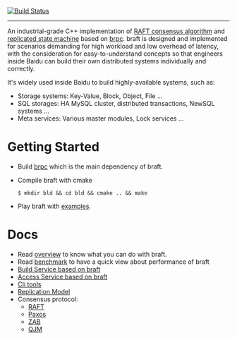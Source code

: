 [![Build Status](https://travis-ci.org/brpc/braft.svg?branch=master)](https://travis-ci.org/brpc/braft)

---

An industrial-grade C++ implementation of [RAFT consensus algorithm](https://raft.github.io/) and [replicated state machine](https://en.wikipedia.org/wiki/State_machine_replication) based on [brpc](https://github.com/brpc/brpc). braft is designed and implemented for scenarios demanding for high workload and low overhead of latency, with the consideration for easy-to-understand concepts so that engineers inside Baidu can build their own distributed systems individually and correctly.

It's widely used inside Baidu to build highly-available systems, such as:
* Storage systems: Key-Value, Block, Object, File ...
* SQL storages: HA MySQL cluster, distributed transactions, NewSQL systems ...
* Meta services: Various master modules, Lock services ...

# Getting Started

* Build [brpc](https://github.com/brpc/brpc/blob/master/docs/cn/getting_started.md) which is the main dependency of braft.

* Compile braft with cmake

  ```shell
  $ mkdir bld && cd bld && cmake .. && make
  ```

* Play braft with [examples](./example).

# Docs

* Read [overview](./docs/cn/overview.md) to know what you can do with braft.
* Read [benchmark](./docs/cn/benchmark.md) to have a quick view about performance of braft
* [Build Service based on braft](./docs/cn/server.md)
* [Access Service based on braft](./docs/cn/client.md)
* [Cli tools](./docs/cn/cli.md)
* [Replication Model](./docs/cn/replication.md)
* Consensus protocol:
  * [RAFT](./docs/cn/raft_protocol.md)
  * [Paxos](./docs/cn/paxos_protocol.md)
  * [ZAB](./docs/cn/zab_protocol.md)
  * [QJM](./docs/cn/qjm.md)

